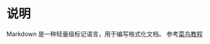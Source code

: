 # 说明
Markdown 是一种轻量级标记语言，用于编写格式化文档。
参考[菜鸟教程](https://www.runoob.com/markdown/md-tutorial.html) 









